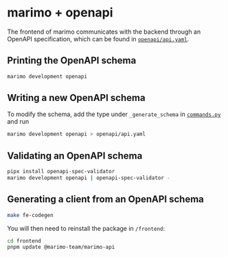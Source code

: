 # marimo + openapi

The frontend of marimo communicates with the backend through an OpenAPI specification, which can be found in [`openapi/api.yaml`](/openapi/api.yaml).

## Printing the OpenAPI schema

```bash
marimo development openapi
```

## Writing a new OpenAPI schema

To modify the schema, add the type under `_generate_schema` in [`commands.py`](/marimo/_cli/development/commands.py) and run

```bash
marimo development openapi > openapi/api.yaml
```

## Validating an OpenAPI schema

```bash
pipx install openapi-spec-validator
marimo development openapi | openapi-spec-validator -
```

## Generating a client from an OpenAPI schema

```bash
make fe-codegen
```

You will then need to reinstall the package in `/frontend`:

```bash
cd frontend
pnpm update @marimo-team/marimo-api
```